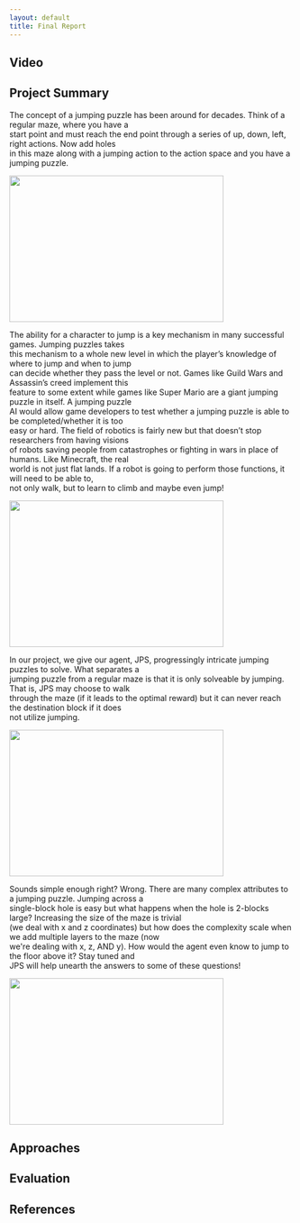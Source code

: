 ```yaml
---
layout: default
title: Final Report
---
```


## Video

## Project Summary

The concept of a jumping puzzle has been around for decades. Think of a regular maze, where you have a <br/>
start point and must reach the end point through a series of up, down, left, right actions. Now add holes <br/>
in this maze along with a jumping action to the action space and you have a jumping puzzle. <br/>

<img src="http://s3.vidimg.popscreen.com/original/2/ZHZuS0tvOEIxLWsx_o_funny-minecraft-jump.jpg" height="260" width="380">

The ability for a character to jump is a key mechanism in many successful games. Jumping puzzles takes <br/>
this mechanism to a whole new level in which the player’s knowledge of where to jump and when to jump <br/>
can decide whether they pass the level or not. Games like Guild Wars and Assassin’s creed implement this <br/>
feature to some extent while games like Super Mario are a giant jumping puzzle in itself. A jumping puzzle <br/>
AI would allow game developers to test whether a jumping puzzle is able to be completed/whether it is too <br/>
easy or hard. The field of robotics is fairly new but that doesn’t stop researchers from having visions <br/>
of robots saving people from catastrophes or fighting in wars in place of humans. Like Minecraft, the real <br/>
world is not just flat lands. If a robot is going to perform those functions, it will need to be able to, <br/>
not only walk, but to learn to climb and maybe even jump! <br/>

<img src="http://i.imgur.com/djUfPkH.jpg" height="260" width="380">

In our project, we give our agent, JPS, progressingly intricate jumping puzzles to solve. What separates a <br/>
jumping puzzle from a regular maze is that it is only solveable by jumping. That is, JPS may choose to walk <br/>
through the maze (if it leads to the optimal reward) but it can never reach the destination block if it does <br/>
not utilize jumping. <br/>

<img src="http://i61.servimg.com/u/f61/15/81/88/32/jump_210.png" height="260" width="380">

Sounds simple enough right? Wrong. There are many complex attributes to a jumping puzzle. Jumping across a <br/>
single-block hole is easy but what happens when the hole is 2-blocks large? Increasing the size of the maze is trivial <br/>
(we deal with x and z coordinates) but how does the complexity scale when we add multiple layers to the maze (now <br/>
we're dealing with x, z, AND y). How would the agent even know to jump to the floor above it? Stay tuned and <br/>
JPS will help unearth the answers to some of these questions! <br/>

<img src="http://i42.tinypic.com/2a4tipu.png" height="260" width="380">


## Approaches

## Evaluation

## References
